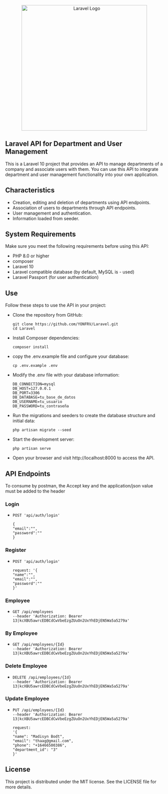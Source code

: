 <p align="center"><a href="https://laravel.com" target="_blank"><img src="https://raw.githubusercontent.com/laravel/art/master/logo-lockup/5%20SVG/2%20CMYK/1%20Full%20Color/laravel-logolockup-cmyk-red.svg" width="400" alt="Laravel Logo"></a></p>


## Laravel API for Department and User Management

This is a Laravel 10 project that provides an API to manage departments of a company and associate users with them. You can use this API to integrate department and user management functionality into your own application.

## Characteristics

- Creation, editing and deletion of departments using API endpoints.
- Association of users to departments through API endpoints.
- User management and authentication.
- Information loaded from seeder.

## System Requirements

Make sure you meet the following requirements before using this API:


- PHP 8.0 or higher
- composer
- Laravel 10
- Laravel compatible database (by default, MySQL is - used)
- Laravel Passport (for user authentication)

 ## Use
Follow these steps to use the API in your project:

- Clone the repository from GitHub:

      git clone https://github.com/YONFRV/Laravel.git
      cd Laravel

- Install Composer dependencies:

      composer install

- copy the .env.example file and configure your database:

      cp .env.example .env

- Modify the .env file with your database information:

      DB_CONNECTION=mysql
      DB_HOST=127.0.0.1
      DB_PORT=3306
      DB_DATABASE=tu_base_de_datos
      DB_USERNAME=tu_usuario
      DB_PASSWORD=tu_contraseña

- Run the migrations and seeders to create the database structure and initial data:

      php artisan migrate --seed

- Start the development server:

      php artisan serve

- Open your browser and visit http://localhost:8000 to access the API.

## API Endpoints
To consume by postman, the Accept key and the application/json value must be added to the header
### Login
-     POST 'api/auth/login'

      {
      "email":"",
      "password":""
      }
### Register
-     POST 'api/auth/login'

      request: '{
      "name":"",
      "email":"",
      "password":""
      }'
### Employee
-     GET /api/employees
      --header 'Authorization: Bearer 13|kcXBU5awrcEDBCdCwVbeEzgZUuOn2UxYhEDjEN5Wa5a5279a' 
### By Employee
-     GET /api/employees/{Id}
      --header 'Authorization: Bearer 13|kcXBU5awrcEDBCdCwVbeEzgZUuOn2UxYhEDjEN5Wa5a5279a'

### Delete Employee
-     DELETE /api/employees/{Id}
      --header 'Authorization: Bearer 13|kcXBU5awrcEDBCdCwVbeEzgZUuOn2UxYhEDjEN5Wa5a5279a'
### Update Employee
-     PUT /api/employees/{Id}
      --header 'Authorization: Bearer 13|kcXBU5awrcEDBCdCwVbeEzgZUuOn2UxYhEDjEN5Wa5a5279a'

      request:
      '{
      "name": "Madisyn Bodt",
      "email": "thaag@gmail.com",
      "phone": "+16466500386",
      "department_id": "3"
      }'

## License
This project is distributed under the MIT license. See the LICENSE file for more details.